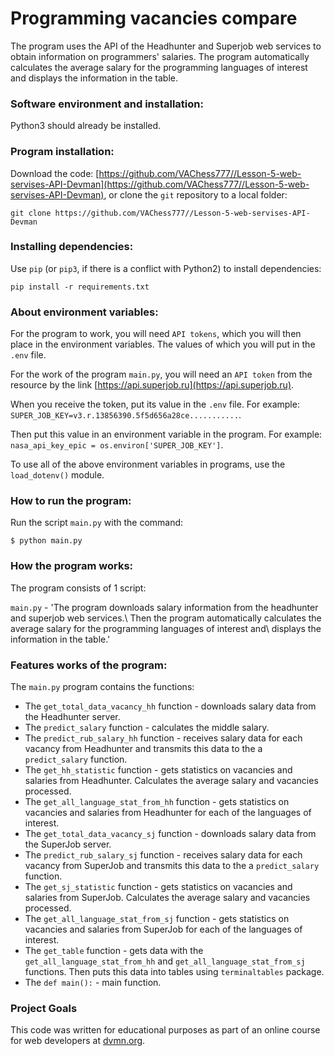 # Programming vacancies compare

The program uses the API of the Headhunter and Superjob web services to obtain information on programmers' salaries.
The program automatically calculates the average salary for the programming languages of interest and displays the information in the table.

### Software environment and installation:

Python3 should already be installed.

### Program installation:

Download the code: [https://github.com/VAChess777//Lesson-5-web-servises-API-Devman](https://github.com/VAChess777//Lesson-5-web-servises-API-Devman), or clone the `git` repository to a local folder:
```
git clone https://github.com/VAChess777//Lesson-5-web-servises-API-Devman
```

### Installing dependencies:
 
Use `pip` (or `pip3`, if there is a conflict with Python2) to install dependencies:
```bach
pip install -r requirements.txt
```

### About environment variables:

For the program to work, you will need `API tokens`, which you will then place in the 
environment variables.  The values of which you will put in the `.env` file.

For the work of the program `main.py`, you will need an `API token` from the resource
by the link [https://api.superjob.ru](https://api.superjob.ru). 

When you receive the token, put its value in the `.env` file.
For example: `SUPER_JOB_KEY=v3.r.13856390.5f5d656a28ce...........`.

Then put this value in an environment variable in the program.
For example: `nasa_api_key_epic = os.environ['SUPER_JOB_KEY']`.

To use all of the above environment variables in programs, use the `load_dotenv()` module.

### How to run the program:

Run the script ```main.py``` with the command:
```bach
$ python main.py
```

### How the program works:

The program consists of 1 script:

```main.py``` - 'The program downloads salary information from the headhunter and superjob web services.\ 
				Then the program automatically calculates the average salary for the programming languages of interest and\ 
				displays the information in the table.'

            
### Features works of the program:

The `main.py` program contains the functions:

* The `get_total_data_vacancy_hh` function - downloads salary data from the Headhunter server.
* The `predict_salary` function - calculates the middle salary.
* The `predict_rub_salary_hh` function - receives salary data for each vacancy from Headhunter and transmits this data to the a `predict_salary` function.
* The `get_hh_statistic` function - gets statistics on vacancies and salaries from Headhunter. Calculates the average salary and vacancies processed.
* The `get_all_language_stat_from_hh` function - gets statistics on vacancies and salaries from Headhunter for each of the languages of interest.
* The `get_total_data_vacancy_sj` function - downloads salary data from the SuperJob server.
* The `predict_rub_salary_sj` function - receives salary data for each vacancy from SuperJob and transmits this data to the a `predict_salary` function.
* The `get_sj_statistic` function - gets statistics on vacancies and salaries from SuperJob. Calculates the average salary and vacancies processed.
* The `get_all_language_stat_from_sj` function - gets statistics on vacancies and salaries from SuperJob for each of the languages of interest.
* The `get_table` function - gets data with the `get_all_language_stat_from_hh` and `get_all_language_stat_from_sj` functions. Then puts this data into tables using `terminaltables` package.
* The `def main():` - main function. 

### Project Goals

This code was written for educational purposes as part of an online course for web developers at [dvmn.org](https://dvmn.org/).